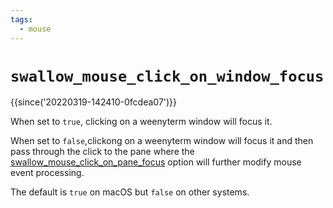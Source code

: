 ```yaml
---
tags:
  - mouse
---
```

# `swallow_mouse_click_on_window_focus`

{{since('20220319-142410-0fcdea07')}}

When set to `true`, clicking on a weenyterm window will focus it.

When set to `false`,clickong on a weenyterm window will focus it and then pass
through the click to the pane where the
[swallow_mouse_click_on_pane_focus](swallow_mouse_click_on_pane_focus.md)
option will further modify mouse event processing.

The default is `true` on macOS but `false` on other systems.

